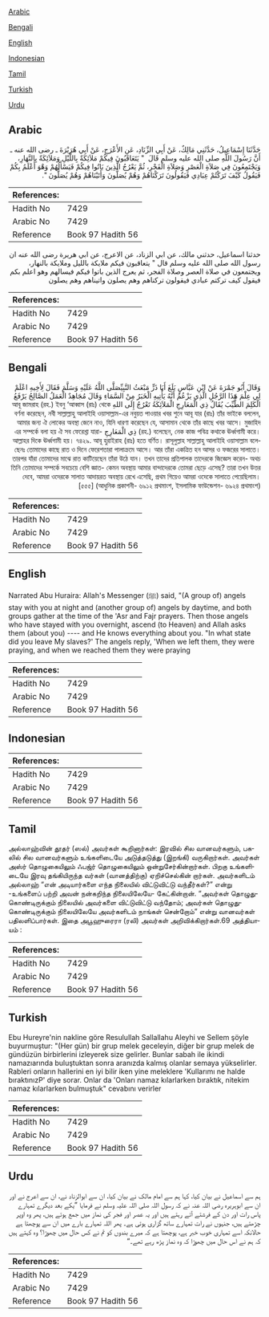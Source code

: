 [Arabic](#arabic)

[Bengali](#bengali)

[English](#english)

[Indonesian](#indonesian)

[Tamil](#tamil)

[Turkish](#turkish)

[Urdu](#urdu)

## Arabic


<div dir="rtl" lang="ar" style={{fontSize:'larger',backgroundColor:'#f8f9fa',padding:20}}>
حَدَّثَنَا إِسْمَاعِيلُ، حَدَّثَنِي مَالِكٌ، عَنْ أَبِي الزِّنَادِ، عَنِ الأَعْرَجِ، عَنْ أَبِي هُرَيْرَةَ ـ رضى الله عنه ـ أَنَّ رَسُولَ اللَّهِ صلى الله عليه وسلم قَالَ ‏ "‏ يَتَعَاقَبُونَ فِيكُمْ مَلاَئِكَةٌ بِاللَّيْلِ وَمَلاَئِكَةٌ بِالنَّهَارِ، وَيَجْتَمِعُونَ فِي صَلاَةِ الْعَصْرِ وَصَلاَةِ الْفَجْرِ، ثُمَّ يَعْرُجُ الَّذِينَ بَاتُوا فِيكُمْ فَيَسْأَلُهُمْ وَهْوَ أَعْلَمُ بِكُمْ فَيَقُولُ كَيْفَ تَرَكْتُمْ عِبَادِي فَيَقُولُونَ تَرَكْنَاهُمْ وَهُمْ يُصَلُّونَ وَأَتَيْنَاهُمْ وَهُمْ يُصَلُّونَ ‏"‏‏.‏
</div>
<div style={{backgroundColor:'#f8f9fa',padding:20, marginBottom: 10}}><table> <thead> <tr> <th>References:</th> <th></th> </tr> </thead> <tbody><tr><td>Hadith No</td><td>7429</td></tr><tr><td>Arabic No</td><td>7429</td></tr><tr><td>Reference</td><td>Book 97 Hadith 56</td></tr></tbody></table></div>


<div dir="rtl" lang="ar" style={{fontSize:'larger',backgroundColor:'#f8f9fa',padding:20}}>
حدثنا اسماعيل، حدثني مالك، عن ابي الزناد، عن الاعرج، عن ابي هريرة رضى الله عنه ان رسول الله صلى الله عليه وسلم قال " يتعاقبون فيكم ملايكة بالليل وملايكة بالنهار، ويجتمعون في صلاة العصر وصلاة الفجر، ثم يعرج الذين باتوا فيكم فيسالهم وهو اعلم بكم فيقول كيف تركتم عبادي فيقولون تركناهم وهم يصلون واتيناهم وهم يصلون
</div>
<div style={{backgroundColor:'#f8f9fa',padding:20, marginBottom: 10}}><table> <thead> <tr> <th>References:</th> <th></th> </tr> </thead> <tbody><tr><td>Hadith No</td><td>7429</td></tr><tr><td>Arabic No</td><td>7429</td></tr><tr><td>Reference</td><td>Book 97 Hadith 56</td></tr></tbody></table></div>

## Bengali


<div dir="rtl" lang="bn" style={{fontSize:'larger',backgroundColor:'#f8f9fa',padding:20}}>
وَقَالَ أَبُو جَمْرَةَ عَنْ ابْنِ عَبَّاسٍ بَلَغَ أَبَا ذَرٍّ مَبْعَثُ النَّبِيِّصَلَّى اللَّهُ عَلَيْهِ وَسَلَّمَ فَقَالَ لِأَخِيهِ اعْلَمْ لِي عِلْمَ هَذَا الرَّجُلِ الَّذِي يَزْعُمُ أَنَّهُ يَأْتِيهِ الْخَبَرُ مِنْ السَّمَاءِ وَقَالَ مُجَاهِدٌ الْعَمَلُ الصَّالِحُ يَرْفَعُ الْكَلِمَ الطَّيِّبَ يُقَالُ ذِي الْمَعَارِجِ الْمَلاَئِكَةُ تَعْرُجُ إِلَى اللهِ আবূ জামরাহ (রহ.) ইবনু ‘আব্বাস (রাঃ) থেকে বর্ণনা করেছেন, নবী সাল্লাল্লাহু আলাইহি ওয়াসাল্লাম-এর নবুয়ত পাওয়ার খবর শুনে আবূ যার (রাঃ) তাঁর ভাইকে বললেন, আমার জন্য ঐ লোকের অবস্থা জেনে নাও, যিনি ধারণা করেছেন যে, আসামান থেকে তাঁর কাছে খবর আসে। মুজাহিদ (রহ.) বলেছেন, নেক কাজ পবিত্র কথাকে ঊর্ধ্বগামী করে। ذِي الْمَعَارِجِ -এর সম্পর্কে বলা হয় ঐ সব ফেরেশ্তা যারা আল্লাহর দিকে ঊর্ধ্বগামী হয়। ৭৪২৯. আবূ হুরাইরাহ (রাঃ) হতে বর্ণিত। রাসূলুল্লাহ সাল্লাল্লাহু আলাইহি ওয়াসাল্লাম বলেছেনঃ তোমাদের কাছে রাত ও দিনে ফেরেশতারা পালাক্রমে আসে। আর তাঁরা একত্রিত হন আসর ও ফজরের সালাতে। তারপর যাঁরা তোমাদের মাঝে রাত কাটিয়েছেন তাঁরা উঠে যান। তখন তাদের প্রতিপালক তাদেরকে জিজ্ঞেস করেন- অথচ তিনি তোমাদের সম্পর্কে সবচেয়ে বেশি জ্ঞাত- কেমন অবস্থায় আমার বান্দাদেরকে তোমরা ছেড়ে এসেছ? তারা তখন উত্তর দেবে, আমরা ওদেরকে সালাত আদায়রত অবস্থায় রেখে এসেছি, প্রথম গিয়েও আমরা ওদেকে সালাতে পেয়েছিলাম। [৫৫৫] (আধুনিক প্রকাশনী- ৬৯১২ প্রথমাংশ, ইসলামিক ফাউন্ডেশন- ৬৯২৪ প্রথমাংশ)
</div>
<div style={{backgroundColor:'#f8f9fa',padding:20, marginBottom: 10}}><table> <thead> <tr> <th>References:</th> <th></th> </tr> </thead> <tbody><tr><td>Hadith No</td><td>7429</td></tr><tr><td>Arabic No</td><td>7429</td></tr><tr><td>Reference</td><td>Book 97 Hadith 56</td></tr></tbody></table></div>

## English


<div dir="ltr" lang="en" style={{fontSize:'larger',backgroundColor:'#f8f9fa',padding:20}}>
Narrated Abu Huraira: Allah's Messenger (ﷺ) said, "(A group of) angels stay with you at night and (another group of) angels by daytime, and both groups gather at the time of the 'Asr and Fajr prayers. Then those angels who have stayed with you overnight, ascend (to Heaven) and Allah asks them (about you) ---- and He knows everything about you. "In what state did you leave My slaves?' The angels reply, 'When we left them, they were praying, and when we reached them they were praying
</div>
<div style={{backgroundColor:'#f8f9fa',padding:20, marginBottom: 10}}><table> <thead> <tr> <th>References:</th> <th></th> </tr> </thead> <tbody><tr><td>Hadith No</td><td>7429</td></tr><tr><td>Arabic No</td><td>7429</td></tr><tr><td>Reference</td><td>Book 97 Hadith 56</td></tr></tbody></table></div>

## Indonesian


<div dir="ltr" lang="id" style={{fontSize:'larger',backgroundColor:'#f8f9fa',padding:20}}>

</div>
<div style={{backgroundColor:'#f8f9fa',padding:20, marginBottom: 10}}><table> <thead> <tr> <th>References:</th> <th></th> </tr> </thead> <tbody><tr><td>Hadith No</td><td>7429</td></tr><tr><td>Arabic No</td><td>7429</td></tr><tr><td>Reference</td><td>Book 97 Hadith 56</td></tr></tbody></table></div>

## Tamil


<div dir="ltr" lang="ta" style={{fontSize:'larger',backgroundColor:'#f8f9fa',padding:20}}>
அல்லாஹ்வின் தூதர் (ஸல்) அவர்கள் கூறினார்கள்: இரவில் சில வானவர்களும், பகலில் சில வானவர்களும் உங்களிடையே அடுத்தடுத்து (இறங்கி) வருகிறார்கள். அவர்கள் அஸ்ர் தொழுகையிலும் ஃபஜ்ர் தொழுகையிலும் ஒன்றுசேர்கின்றார்கள். பிறகு உங்களிடையே இரவு தங்கியிருந்த வர்கள் (வானத்திற்கு) ஏறிச்செல்கின் றார்கள். அவர்களிடம் அல்லாஹ் “என் அடியார்களை எந்த நிலையில் விட்டுவிட்டு வந்தீர்கள்?” என்று -உங்களைப் பற்றி அவன் நன்கறிந்த நிலையிலேயே- கேட்கின்றான். “அவர்கள் தொழுதுகொண்டிருக்கும் நிலையில் அவர்களை விட்டுவிட்டு வந்தோம்; அவர்கள் தொழுதுகொண்டிருக்கும் நிலையிலேயே அவர்களிடம் நாங்கள் சென்றோம்” என்று வானவர்கள் பதிலளிப்பார்கள். இதை அபூஹுரைரா (ரலி) அவர்கள் அறிவிக்கிறார்கள்.69 அத்தியாயம் :
</div>
<div style={{backgroundColor:'#f8f9fa',padding:20, marginBottom: 10}}><table> <thead> <tr> <th>References:</th> <th></th> </tr> </thead> <tbody><tr><td>Hadith No</td><td>7429</td></tr><tr><td>Arabic No</td><td>7429</td></tr><tr><td>Reference</td><td>Book 97 Hadith 56</td></tr></tbody></table></div>

## Turkish


<div dir="ltr" lang="tr" style={{fontSize:'larger',backgroundColor:'#f8f9fa',padding:20}}>
Ebu Hureyre'nin nakline göre Resulullah Sallallahu Aleyhi ve Sellem şöyle buyurmuştur: "(Her gün) bir grup melek geceleyin, diğer bir grup melek de gündüzün birbirlerini izleyerek size gelirler. Bunlar sabah ile ikindi namazıarında buluştuktan sonra aranızda kalmış olanlar semaya yükselirler. Rableri onların hallerini en iyi bilir iken yine meleklere 'Kullarımı ne halde bıraktınızP' diye sorar. Onlar da 'Onları namaz kılarlarken bıraktık, nitekim namaz kılarlarken bulmuştuk" cevabını verirler
</div>
<div style={{backgroundColor:'#f8f9fa',padding:20, marginBottom: 10}}><table> <thead> <tr> <th>References:</th> <th></th> </tr> </thead> <tbody><tr><td>Hadith No</td><td>7429</td></tr><tr><td>Arabic No</td><td>7429</td></tr><tr><td>Reference</td><td>Book 97 Hadith 56</td></tr></tbody></table></div>

## Urdu


<div dir="rtl" lang="ur" style={{fontSize:'larger',backgroundColor:'#f8f9fa',padding:20}}>
ہم سے اسماعیل نے بیان کیا، کہا ہم سے امام مالک نے بیان کیا، ان سے ابوالزناد نے، ان سے اعرج نے اور ان سے ابوہریرہ رضی اللہ عنہ نے کہ رسول اللہ صلی اللہ علیہ وسلم نے فرمایا ”یکے بعد دیگرے تمہارے پاس رات اور دن کے فرشتے آتے رہتے ہیں اور یہ عصر اور فجر کی نماز میں جمع ہوتے ہیں، پھر وہ اوپر چڑھتے ہیں، جنہوں نے رات تمہارے ساتھ گزاری ہوتی ہے۔ پھر اللہ تمہارے بارے میں ان سے پوچھتا ہے حالانکہ اسے تمہاری خوب خبر ہے، پوچھتا ہے کہ میرے بندوں کو تم نے کس حال میں چھوڑا؟ وہ کہتے ہیں کہ ہم نے اس حال میں چھوڑا کہ وہ نماز پڑھ رہے تھے۔“
</div>
<div style={{backgroundColor:'#f8f9fa',padding:20, marginBottom: 10}}><table> <thead> <tr> <th>References:</th> <th></th> </tr> </thead> <tbody><tr><td>Hadith No</td><td>7429</td></tr><tr><td>Arabic No</td><td>7429</td></tr><tr><td>Reference</td><td>Book 97 Hadith 56</td></tr></tbody></table></div>